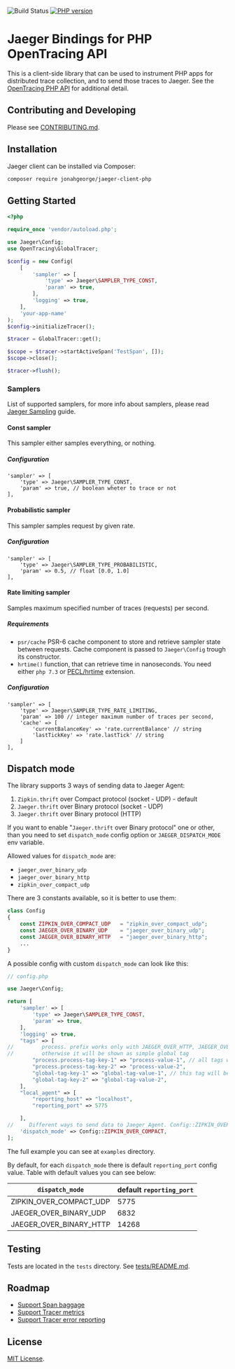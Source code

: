 ![Build Status](https://github.com/jonahgeorge/jaeger-client-php/workflows/Test/badge.svg) [![PHP version][packagist-img]][packagist]

# Jaeger Bindings for PHP OpenTracing API

This is a client-side library that can be used to instrument PHP apps for distributed trace collection,
and to send those traces to Jaeger. See the [OpenTracing PHP API](https://github.com/opentracing/opentracing-php)
for additional detail.

## Contributing and Developing

Please see [CONTRIBUTING.md](./CONTRIBUTING.md).

## Installation

Jaeger client can be installed via Composer:

```bash
composer require jonahgeorge/jaeger-client-php
```

## Getting Started

```php
<?php

require_once 'vendor/autoload.php';

use Jaeger\Config;
use OpenTracing\GlobalTracer;

$config = new Config(
    [
        'sampler' => [
            'type' => Jaeger\SAMPLER_TYPE_CONST,
            'param' => true,
        ],
        'logging' => true,
    ],
    'your-app-name'
);
$config->initializeTracer();

$tracer = GlobalTracer::get();

$scope = $tracer->startActiveSpan('TestSpan', []);
$scope->close();

$tracer->flush();
```

### Samplers

List of supported samplers, for more info about samplers, please read [Jaeger Sampling](https://www.jaegertracing.io/docs/1.9/sampling/) guide.

#### Const sampler
This sampler either samples everything, or nothing.

##### Configuration
```
'sampler' => [
    'type' => Jaeger\SAMPLER_TYPE_CONST,
    'param' => true, // boolean wheter to trace or not
],
```

#### Probabilistic sampler
This sampler samples request by given rate.

##### Configuration
```
'sampler' => [
    'type' => Jaeger\SAMPLER_TYPE_PROBABILISTIC,
    'param' => 0.5, // float [0.0, 1.0]
],
```

#### Rate limiting sampler
Samples maximum specified number of traces (requests) per second.

##### Requirements
* `psr/cache` PSR-6 cache component to store and retrieve sampler state between requests.
Cache component is passed to `Jaeger\Config` trough its constructor.
* `hrtime()` function, that can retrieve time in nanoseconds. You need either `php 7.3` or [PECL/hrtime](http://pecl.php.net/package/hrtime) extension.

##### Configuration
```
'sampler' => [
    'type' => Jaeger\SAMPLER_TYPE_RATE_LIMITING,
    'param' => 100 // integer maximum number of traces per second,
    'cache' => [
        'currentBalanceKey' => 'rate.currentBalance' // string
        'lastTickKey' => 'rate.lastTick' // string
    ]
],
```
## Dispatch mode

The library supports 3 ways of sending data to Jaeger Agent:  

1. `Zipkin.thrift` over Compact protocol (socket - UDP) - default 
2. `Jaeger.thrift` over Binary protocol (socket - UDP)
2. `Jaeger.thrift` over Binary protocol (HTTP)

If you want to enable "`Jaeger.thrift` over Binary protocol" one or other, than
you need to set `dispatch_mode` config option or `JAEGER_DISPATCH_MODE` env
variable.

Allowed values for `dispatch_mode` are:
- `jaeger_over_binary_udp`
- `jaeger_over_binary_http`
- `zipkin_over_compact_udp`

There are 3 constants available, so it is better to use them:
```php
class Config
{
    const ZIPKIN_OVER_COMPACT_UDP   = "zipkin_over_compact_udp";
    const JAEGER_OVER_BINARY_UDP    = "jaeger_over_binary_udp";
    const JAEGER_OVER_BINARY_HTTP   = "jaeger_over_binary_http";
    ...
}
```

A possible config with custom `dispatch_mode` can look like this:
```php
// config.php

use Jaeger\Config;

return [
    'sampler' => [
        'type' => Jaeger\SAMPLER_TYPE_CONST,
        'param' => true,
    ],
    'logging' => true,
    "tags" => [
//         process. prefix works only with JAEGER_OVER_HTTP, JAEGER_OVER_BINARY dispatch_modes
//         otherwise it will be shown as simple global tag
        "process.process-tag-key-1" => "process-value-1", // all tags with `process.` prefix goes to process section
        "process.process-tag-key-2" => "process-value-2", 
        "global-tag-key-1" => "global-tag-value-1", // this tag will be appended to all spans
        "global-tag-key-2" => "global-tag-value-2", 
    ],
    "local_agent" => [
        "reporting_host" => "localhost",
        "reporting_port" => 5775

    ],
//     Different ways to send data to Jaeger Agent. Config::ZIPKIN_OVER_COMPACT - default.
    'dispatch_mode' => Config::ZIPKIN_OVER_COMPACT,
];
```
The full example you can see at `examples` directory.

By default, for each `dispatch_mode` there is default `reporting_port` config value. Table with
default values you can see below: 

`dispatch_mode`          | default `reporting_port` 
------------------------ | ---------------- 
ZIPKIN_OVER_COMPACT_UDP  | 5775
JAEGER_OVER_BINARY_UDP   | 6832
JAEGER_OVER_BINARY_HTTP  | 14268


## Testing

Tests are located in the `tests` directory. See [tests/README.md](./tests/README.md).

## Roadmap

- [Support Span baggage](https://github.com/jonahgeorge/jaeger-client-php/issues/5)
- [Support Tracer metrics](https://github.com/jonahgeorge/jaeger-client-php/issues/12)
- [Support Tracer error reporting](https://github.com/jonahgeorge/jaeger-client-php/issues/13)

## License

[MIT License](./LICENSE).

[ci-img]: https://travis-ci.org/jonahgeorge/jaeger-client-php.svg?branch=travis
[ci]: https://travis-ci.org/jonahgeorge/jaeger-client-php
[packagist-img]: https://badge.fury.io/ph/jonahgeorge%2Fjaeger-client-php.svg
[packagist]: https://badge.fury.io/ph/jonahgeorge%2Fjaeger-client-php
